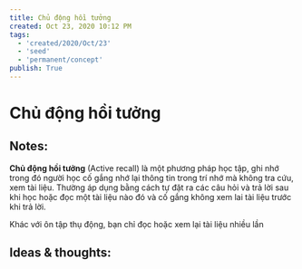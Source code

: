 ```yaml
---
title: Chủ động hồi tưởng
created: Oct 23, 2020 10:12 PM
tags:
  - 'created/2020/Oct/23'
  - 'seed'
  - 'permanent/concept'
publish: True
---
```

# Chủ động hồi tưởng

## Notes:
**Chủ động hồi tưởng** (Active recall) là một phương pháp học tập, ghi nhớ trong đó người học cố gắng nhớ lại thông tin trong trí nhớ mà không tra cứu, xem tài liệu. Thường áp dụng bằng cách tự đặt ra các câu hỏi và trả lời sau khi học hoặc đọc một tài liệu nào đó và cố gắng không xem lai tài liệu trước khi trả lời.

Khác với ôn tập thụ động, bạn chỉ đọc hoặc xem lại tài liệu nhiều lần

## Ideas & thoughts:
